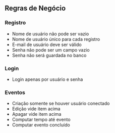 ## Regras de Negócio

### Registro
* Nome de usuário não pode ser vazio
* Nome de usuário único para cada registro
* E-mail de usuário deve ser válido
* Senha não pode ser um campo vazio
* Senha não será guardada no banco

### Login
* Login apenas por usuário e senha

### Eventos
* Criação somente se houver usuário conectado
* Edição vide item acima
* Apagar vide item acima
* Computar tempo até evento
* Computar evento concluído
